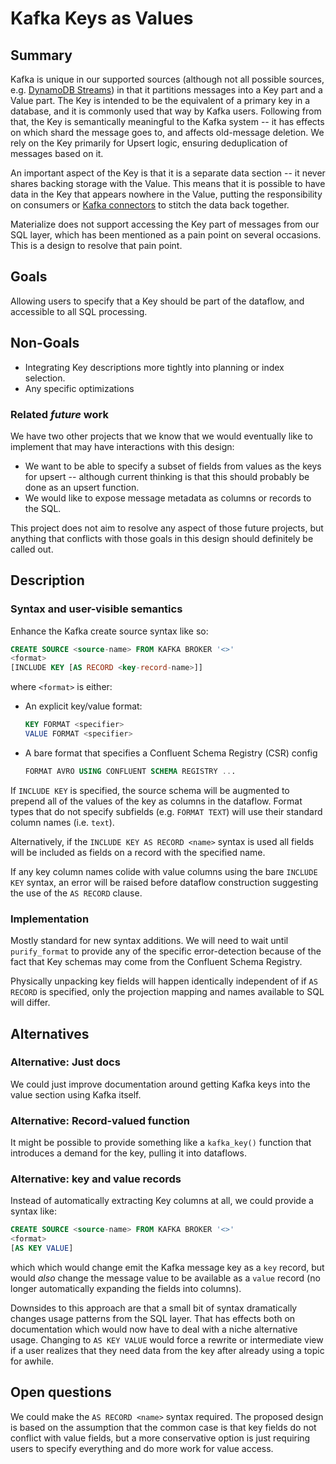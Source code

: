 # Kafka Keys as Values

## Summary

<!--
// Brief, high-level overview. A few sentences long.
// Be sure to capture the customer impact - framing this as a release note may be useful.
-->

Kafka is unique in our supported sources (although not all possible sources,
e.g. [DynamoDB Streams][ddb]) in that it partitions messages into a Key part and
a Value part. The Key is intended to be the equivalent of a primary key in a
database, and it is commonly used that way by Kafka users. Following from that,
the Key is semantically meaningful to the Kafka system -- it has effects on
which shard the message goes to, and affects old-message deletion. We rely on
the Key primarily for Upsert logic, ensuring deduplication of messages based on
it.

An important aspect of the Key is that it is a separate data section -- it never
shares backing storage with the Value. This means that it is possible to have
data in the Key that appears nowhere in the Value, putting the responsibility on
consumers or [Kafka connectors](https://kafka-tutorials.confluent.io/connect-add-key-to-source/kafka.html) to stitch the data back together.

Materialize does not support accessing the Key part of messages from our SQL
layer, which has been mentioned as a pain point on several occasions. This is a
design to resolve that pain point.

[ddb]: https://boto3.amazonaws.com/v1/documentation/api/latest/reference/services/dynamodbstreams.html#DynamoDBStreams.Client.get_records

## Goals

<!--
// Enumerate the concrete goals that are in scope for the project.
-->

Allowing users to specify that a Key should be part of the dataflow, and
accessible to all SQL processing.

## Non-Goals

<!--
// Enumerate potential goals that are explicitly out of scope for the project
// ie. what could we do or what do we want to do in the future - but are not doing now
-->

* Integrating Key descriptions more tightly into planning or index selection.
* Any specific optimizations

### Related *future* work

We have two other projects that we know that we would eventually like to
implement that may have interactions with this design:

* We want to be able to specify a subset of fields from values as the keys for
  upsert -- although current thinking is that this should probably be done as an
  upsert function.
* We would like to expose message metadata as columns or records to the SQL.

This project does not aim to resolve any aspect of those future projects, but
anything that conflicts with those goals in this design should definitely be
called out.

## Description

<!--
// Describe the approach in detail. If there is no clear frontrunner, feel free to list all approaches in alternatives.
// If applicable, be sure to call out any new testing/validation that will be required
-->

### Syntax and user-visible semantics

Enhance the Kafka create source syntax like so:

```sql
CREATE SOURCE <source-name> FROM KAFKA BROKER '<>'
<format>
[INCLUDE KEY [AS RECORD <key-record-name>]]
```

where `<format>` is either:

* An explicit key/value format:

  ```sql
  KEY FORMAT <specifier>
  VALUE FORMAT <specifier>
  ```

* A bare format that specifies a Confluent Schema Registry (CSR) config

  ```sql
  FORMAT AVRO USING CONFLUENT SCHEMA REGISTRY ...
  ```

If `INCLUDE KEY` is specified, the source schema will be augmented to prepend
all of the values of the key as columns in the dataflow. Format types that do
not specify subfields (e.g. `FORMAT TEXT`) will use their standard column names
(i.e. `text`).

Alternatively, if the `INCLUDE KEY AS RECORD <name>` syntax is used all fields
will be included as fields on a record with the specified name.

If any key column names colide with value columns using the bare `INCLUDE KEY`
syntax, an error will be raised before dataflow construction suggesting the use
of the `AS RECORD` clause.

### Implementation

Mostly standard for new syntax additions. We will need to wait until
`purify_format` to provide any of the specific error-detection because of the
fact that Key schemas may come from the Confluent Schema Registry.

Physically unpacking key fields will happen identically independent of if `AS
RECORD` is specified, only the projection mapping and names available to SQL
will differ.

## Alternatives

<!--
// Similar to the Description section. List of alternative approaches considered, pros/cons or why they were not chosen
-->

### Alternative: Just docs

We could just improve documentation around getting Kafka keys into the value
section using Kafka itself.

### Alternative: Record-valued function

It might be possible to provide something like a `kafka_key()` function that
introduces a demand for the key, pulling it into dataflows.

### Alternative: key and value records

Instead of automatically extracting Key columns at all, we could provide a
syntax like:

```sql
CREATE SOURCE <source-name> FROM KAFKA BROKER '<>'
<format>
[AS KEY VALUE]
```

which which would change emit the Kafka message key as a `key` record, but would
*also* change the message value to be available as a `value` record (no longer
automatically expanding the fields into columns).

Downsides to this approach are that a small bit of syntax dramatically changes
usage patterns from the SQL layer. That has effects both on documentation which
would now have to deal with a niche alternative usage. Changing to `AS KEY
VALUE` would force a rewrite or intermediate view if a user realizes that they
need data from the key after already using a topic for awhile.

## Open questions

<!--
// Anything currently unanswered that needs specific focus. This section may be expanded during the doc meeting as
// other unknowns are pointed out.
// These questions may be technical, product, or anything in-between.
-->

We could make the `AS RECORD <name>` syntax required. The proposed design is
based on the assumption that the common case is that key fields do not conflict
with value fields, but a more conservative option is just requiring users to
specify everything and do more work for value access.
